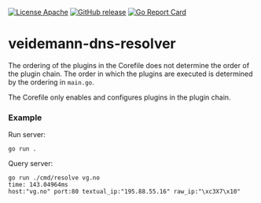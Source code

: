 [![License Apache](https://img.shields.io/github/license/nlnwa/veidemann-dns-resolver.svg)](https://github.com/nlnwa/veidemann-dns-resolver/blob/master/LICENSE)
[![GitHub release](https://img.shields.io/github/release/nlnwa/veidemann-dns-resolver.svg)](https://github.com/nlnwa/veidemann-dns-resolver/releases/latest)
[![Go Report Card](https://goreportcard.com/badge/github.com/nlnwa/veidemann-dns-resolver)](https://goreportcard.com/report/github.com/nlnwa/veidemann-dns-resolver)

# veidemann-dns-resolver

The ordering of the plugins in the Corefile does not determine the order of the plugin chain. The order in which the plugins are executed is determined by the ordering in `main.go`.

The Corefile only enables and configures plugins in the plugin chain.

### Example
Run server:

    go run .


Query server:

    go run ./cmd/resolve vg.no
    time: 143.04964ms
    host:"vg.no" port:80 textual_ip:"195.88.55.16" raw_ip:"\xc3X7\x10"
